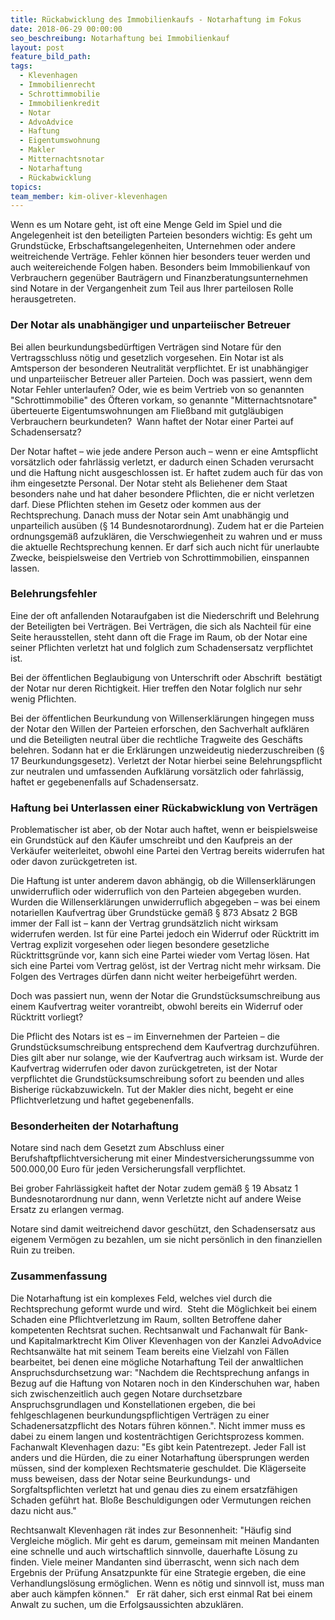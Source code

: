 ```yaml
---
title: Rückabwicklung des Immobilienkaufs - Notarhaftung im Fokus
date: 2018-06-29 00:00:00
seo_beschreibung: Notarhaftung bei Immobilienkauf
layout: post
feature_bild_path:
tags:
  - Klevenhagen
  - Immobilienrecht
  - Schrottimmobilie
  - Immobilienkredit
  - Notar
  - AdvoAdvice
  - Haftung
  - Eigentumswohnung
  - Makler
  - Mitternachtsnotar
  - Notarhaftung
  - Rückabwicklung
topics:
team_member: kim-oliver-klevenhagen
---
```


Wenn es um Notare geht, ist oft eine Menge Geld im Spiel und die Angelegenheit ist den beteiligten Parteien besonders wichtig: Es geht um Grundstücke, Erbschaftsangelegenheiten, Unternehmen oder andere weitreichende Verträge. Fehler können hier besonders teuer werden und auch weitereichende Folgen haben. Besonders beim Immobilienkauf von Verbrauchern gegenüber Bauträgern und Finanzberatungsunternehmen sind Notare in der Vergangenheit zum Teil aus Ihrer parteilosen Rolle herausgetreten.

### Der Notar als unabhängiger und unparteiischer Betreuer

Bei allen beurkundungsbedürftigen Verträgen sind Notare für den Vertragsschluss nötig und gesetzlich vorgesehen. Ein Notar ist als Amtsperson der besonderen Neutralität verpflichtet. Er ist unabhängiger und unparteiischer Betreuer aller Parteien. Doch was passiert, wenn dem Notar Fehler unterlaufen? Oder, wie es beim Vertrieb von so genannten "Schrottimmobilie" des Öfteren vorkam, so genannte "Mitternachtsnotare" überteuerte Eigentumswohnungen am Fließband mit gutgläubigen Verbrauchern beurkundeten?  Wann haftet der Notar einer Partei auf Schadensersatz?

Der Notar haftet – wie jede andere Person auch – wenn er eine Amtspflicht vorsätzlich oder fahrlässig verletzt, er dadurch einen Schaden verursacht und die Haftung nicht ausgeschlossen ist. Er haftet zudem auch für das von ihm eingesetzte Personal. Der Notar steht als Beliehener dem Staat besonders nahe und hat daher besondere Pflichten, die er nicht verletzen darf. Diese Pflichten stehen im Gesetz oder kommen aus der Rechtsprechung. Danach muss der Notar sein Amt unabhängig und unparteilich ausüben (§ 14 Bundesnotarordnung). Zudem hat er die Parteien ordnungsgemäß aufzuklären, die Verschwiegenheit zu wahren und er muss die aktuelle Rechtsprechung kennen. Er darf sich auch nicht für unerlaubte Zwecke, beispielsweise den Vertrieb von Schrottimmobilien, einspannen lassen.

### Belehrungsfehler

Eine der oft anfallenden Notaraufgaben ist die Niederschrift und Belehrung der Beteiligten bei Verträgen. Bei Verträgen, die sich als Nachteil für eine Seite herausstellen, steht dann oft die Frage im Raum, ob der Notar eine seiner Pflichten verletzt hat und folglich zum Schadensersatz verpflichtet ist.

Bei der öffentlichen Beglaubigung von Unterschrift oder Abschrift  bestätigt der Notar nur deren Richtigkeit. Hier treffen den Notar folglich nur sehr wenig Pflichten.

Bei der öffentlichen Beurkundung von Willenserklärungen hingegen muss der Notar den Willen der Parteien erforschen, den Sachverhalt aufklären und die Beteiligten neutral über die rechtliche Tragweite des Geschäfts belehren. Sodann hat er die Erklärungen unzweideutig niederzuschreiben (§ 17 Beurkundungsgesetz). Verletzt der Notar hierbei seine Belehrungspflicht zur neutralen und umfassenden Aufklärung vorsätzlich oder fahrlässig, haftet er gegebenenfalls auf Schadensersatz.

### Haftung bei Unterlassen einer Rückabwicklung von Verträgen

Problematischer ist aber, ob der Notar auch haftet, wenn er beispielsweise ein Grundstück auf den Käufer umschreibt und den Kaufpreis an der Verkäufer weiterleitet, obwohl eine Partei den Vertrag bereits widerrufen hat oder davon zurückgetreten ist.

Die Haftung ist unter anderem davon abhängig, ob die Willenserklärungen unwiderruflich oder widerruflich von den Parteien abgegeben wurden. Wurden die Willenserklärungen unwiderruflich abgegeben – was bei einem notariellen Kaufvertrag über Grundstücke gemäß § 873 Absatz 2 BGB immer der Fall ist – kann der Vertrag grundsätzlich nicht wirksam widerrufen werden. Ist für eine Partei jedoch ein Widerruf oder Rücktritt im Vertrag explizit vorgesehen oder liegen besondere gesetzliche Rücktrittsgründe vor, kann sich eine Partei wieder vom Vertag lösen. Hat sich eine Partei vom Vertrag gelöst, ist der Vertrag nicht mehr wirksam. Die Folgen des Vertrages dürfen dann nicht weiter herbeigeführt werden.

Doch was passiert nun, wenn der Notar die Grundstücksumschreibung aus einem Kaufvertrag weiter vorantreibt, obwohl bereits ein Widerruf oder Rücktritt vorliegt?

Die Pflicht des Notars ist es – im Einvernehmen der Parteien – die Grundstücksumschreibung entsprechend dem Kaufvertrag durchzuführen. Dies gilt aber nur solange, wie der Kaufvertrag auch wirksam ist. Wurde der Kaufvertrag widerrufen oder davon zurückgetreten, ist der Notar verpflichtet die Grundstücksumschreibung sofort zu beenden und alles Bisherige rückabzuwickeln. Tut der Makler dies nicht, begeht er eine Pflichtverletzung und haftet gegebenenfalls.

### Besonderheiten der Notarhaftung

Notare sind nach dem Gesetzt zum Abschluss einer Berufshaftpflichtversicherung mit einer Mindestversicherungssumme von 500.000,00 Euro für jeden Versicherungsfall verpflichtet.

Bei grober Fahrlässigkeit haftet der Notar zudem gemäß § 19 Absatz 1 Bundesnotarordnung nur dann, wenn Verletzte nicht auf andere Weise Ersatz zu erlangen vermag.

Notare sind damit weitreichend davor geschützt, den Schadensersatz aus eigenem Vermögen zu bezahlen, um sie nicht persönlich in den finanziellen Ruin zu treiben.

### Zusammenfassung

Die Notarhaftung ist ein komplexes Feld, welches viel durch die Rechtsprechung geformt wurde und wird.  Steht die Möglichkeit bei einem Schaden eine Pflichtverletzung im Raum, sollten Betroffene daher kompetenten Rechtsrat suchen. Rechtsanwalt und Fachanwalt für Bank- und Kapitalmarktrecht Kim Oliver Klevenhagen von der Kanzlei AdvoAdvice Rechtsanwälte hat mit seinem Team bereits eine Vielzahl von Fällen bearbeitet, bei denen eine mögliche Notarhaftung Teil der anwaltlichen Anspruchsdurchsetzung war: "Nachdem die Rechtsprechung anfangs in Bezug auf die Haftung von Notaren noch in den Kinderschuhen war, haben sich zwischenzeitlich auch gegen Notare durchsetzbare Anspruchsgrundlagen und Konstellationen ergeben, die bei fehlgeschlagenen beurkundungspflichtigen Verträgen zu einer Schadenersatzpflicht des Notars führen können.". Nicht immer muss es dabei zu einem langen und kostenträchtigen Gerichtsprozess kommen. Fachanwalt Klevenhagen dazu: "Es gibt kein Patentrezept. Jeder Fall ist anders und die Hürden, die zu einer Notarhaftung übersprungen werden müssen, sind der komplexen Rechtsmaterie geschuldet. Die Klägerseite muss beweisen, dass der Notar seine Beurkundungs- und Sorgfaltspflichten verletzt hat und genau dies zu einem ersatzfähigen Schaden geführt hat. Bloße Beschuldigungen oder Vermutungen reichen dazu nicht aus."

Rechtsanwalt Klevenhagen rät indes zur Besonnenheit: "Häufig sind Vergleiche möglich. Mir geht es darum, gemeinsam mit meinen Mandanten eine schnelle und auch wirtschaftlich sinnvolle, dauerhafte Lösung zu finden. Viele meiner Mandanten sind überrascht, wenn sich nach dem Ergebnis der Prüfung Ansatzpunkte für eine Strategie ergeben, die eine Verhandlungslösung ermöglichen. Wenn es nötig und sinnvoll ist, muss man aber auch kämpfen können."   Er rät daher, sich erst einmal Rat bei einem Anwalt zu suchen, um die Erfolgsaussichten abzuklären.